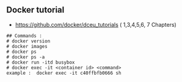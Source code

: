 ## Docker tutorial
 - https://github.com/docker/dceu_tutorials ( 1,3,4,5,6, 7 Chapters)

```
## Commands : 
# docker version
# docker images
# docker ps
# docker ps -a
# docker run -itd busybox
# docker exec -it <container id> <command>
example :  docker exec -it c40ffbfb0666 sh
```
